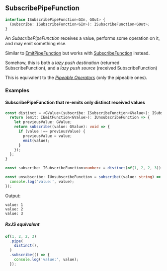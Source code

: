 ## SubscribePipeFunction

```ts
interface ISubscribePipeFunction<GIn, GOut> {
  (subscribe: ISubscribeFunction<GIn>): ISubscribeFunction<GOut>;
}
```

An *SubscribePipeFunction* receives a value, performs some operation on it, and may emit something else.

Similar to [EmitPipeFunction](../emit-pipe-function/emit-pipe-function.md) but works with
[SubscribeFunction](../subscribe-function/subscribe-function.md) instead.

Somehow, this is both a *lazy push destination* (returned SubscribeFunction), and a *lazy push source* (received SubscribeFunction)

This is equivalent to the *[Pipeable Operators](https://rxjs-dev.firebaseapp.com/guide/operators)* (only the pipeable ones).

### Examples

#### SubscribePipeFunction that re-emits only distinct received values

```ts
const distinct = <GValue>(subscribe: ISubscribeFunction<GValue>): ISubscribeFunction<GValue> => {
  return (emit: IEmitFunction<GValue>): IUnsubscribeFunction => {
    let previousValue: GValue;
    return subscribe((value: GValue): void => {
      if (value !== previousValue) {
        previousValue = value;
        emit(value);
      }
    });
  };
}

const subscribe: ISubscribeFunction<number> = distinct(of(1, 2, 2, 3));

const unsubscribe: IUnsubscribeFunction = subscribe((value: string) => {
  console.log('value:', value);
});
```

Output:

```text
value: 1
value: 2
value: 3
```

##### RxJS equivalent

```ts
of(1, 2, 2, 3)
  .pipe(
    distinct(),
  )
  .subscribe(() => {
    console.log('value:', value);
  });
```
